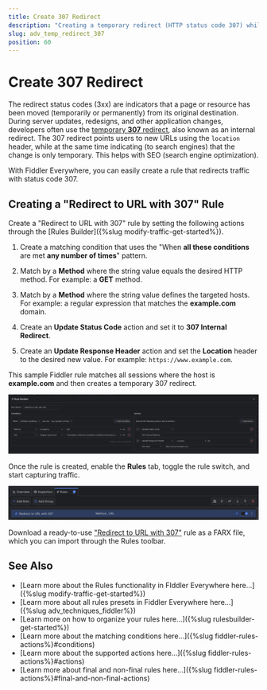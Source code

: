 ```yaml
---
title: Create 307 Redirect
description: "Creating a temporary redirect (HTTP status code 307) while using Fiddler's rules."
slug: adv_temp_redirect_307
position: 60
---
```


# Create 307 Redirect

The redirect status codes (3xx) are indicators that a page or resource has been moved (temporarily or permanently) from its original destination. During server updates, redesigns, and other application changes, developers often use the <a href="https://developer.mozilla.org/en-US/docs/Web/HTTP/Status/307" target="_blank">temporary **307** redirect</a>, also known as an internal redirect. The 307 redirect points users to new URLs using the `location` header, while at the same time indicating (to search engines) that the change is only temporary. This helps with SEO (search engine optimization).

With Fiddler Everywhere, you can easily create a rule that redirects traffic with status code 307.

## Creating a "Redirect to URL with 307" Rule

Create a "Redirect to URL with 307" rule by setting the following actions through the [Rules Builder]({%slug modify-traffic-get-started%}).

1. Create a matching condition that uses the "When **all these conditions** are met **any number of times**" pattern. 

1. Match by a **Method** where the string value equals the desired HTTP method. For example: a **GET** method.

1. Match by a **Method** where the string value defines the targeted hosts. For example: a regular expression that matches the **example.com** domain.

1. Create an **Update Status Code** action and set it to **307 Internal Redirect**.

1. Create an **Update Response Header** action and set the **Location** header to the desired new value. For example: `https://www.example.com`.

This sample Fiddler rule matches all sessions where the host is **example.com** and then creates a temporary 307 redirect.

![Creating "Redirect to URL with 307" rule](../../images/advanced/adv-redirect-utl-307.png)

Once the rule is created, enable the **Rules** tab, toggle the rule switch, and start capturing traffic.

![Activating the "Redirect to URL with 307" rule](../../images/advanced/adv-redirect-utl-307-active.png)

Download a ready-to-use <a href="https://github.com/telerik/fiddler-everywhere/tree/master/rules/redirect-utl-307" target="_blank">"Redirect to URL with 307"</a> rule as a FARX file, which you can import through the Rules toolbar.

## See Also

* [Learn more about the Rules functionality in FIddler Everywhere here...]({%slug modify-traffic-get-started%})
* [Learn more about all rules presets in Fiddler Everywhere here...]({%slug adv_techniques_fiddler%})
* [Learn more on how to organize your rules here...]({%slug rulesbuilder-get-started%})
* [Learn more about the matching conditions here...]({%slug fiddler-rules-actions%}#conditions)
* [Learn more about the supported actions here...]({%slug fiddler-rules-actions%}#actions)
* [Learn more about final and non-final rules here...]({%slug fiddler-rules-actions%}#final-and-non-final-actions)
 